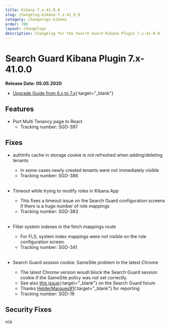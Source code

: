 ```yaml
---
title: Kibana 7.x-41.0.0
slug: changelog-kibana-7.x-41_0_0
category: changelogs-kibana
order: 700
layout: changelogs
description: Changelog for the Search Guard Kibana Plugin 7.x-41.0.0
---
```


<!---
Copyright 2020 floragunn GmbH
-->

# Search Guard Kibana Plugin 7.x-41.0.0

**Release Date: 05.05.2020**

* [Upgrade Guide from 6.x to 7.x](../_docs_installation/installation_upgrading_6_7.md){:target="_blank"}

## Features

* Port Multi Tenancy page to React
  * Tracking number: SGD-397

## Fixes

* authInfo cache in storage cookie is not refreshed when adding/deleting tenants
  * In some cases newly created tenants were not immediately visible
  * Tracking number: SGD-386
<br /><br />

* Timeout while trying to modify roles in Kibana App
  * This fixes a timeout issue on the Search Guard configuration screens if there is a huge number of role mappings
  * Tracking number: SGD-383
<br /><br />

* Filter system indexes in the fetch mappings route
  * For FLS, system index mappings were not visible on the role configuration screen. 
  * Tracking number: SGD-341
<br /><br />

* Search Guard session cookie: SameSite problem in the latest Chrome
  * The latest Chrome version woudl block the Search Guard session cookie if the SameSite policy was not set correctly.
  * See also [this issue](https://forum.search-guard.com/t/searchguard-cookie-samesite/1778){:target="_blank"} on the Search Guard forum
  * Thanks [HelderMarques91](https://forum.search-guard.com/u/HelderMarques91){:target="_blank"} for reporting
  * Tracking number: SGD-19
  
## Security Fixes

n/a
   